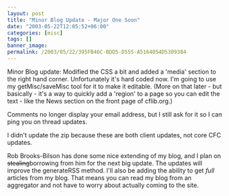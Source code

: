 ```yaml
---
layout: post
title: "Minor Blog Update - Major One Soon"
date: "2003-05-22T12:05:52+06:00"
categories: [misc]
tags: []
banner_image: 
permalink: /2003/05/22/395FB46C-BDD5-D555-A5164054D5309384
---
```


Minor Blog update:
Modified the CSS a bit and added a 'media' section to the right hand corner. Unfortunately it's hard coded now. I'm going to use my getMisc/saveMisc tool for it to make it editable. (More on that later - but basically - it's a way to quickly add a 'region' to a page so you can edit the text - like the News section on the front page of cflib.org.)

Comments no longer display your email address, but I still ask for it so I can ping you on thread updates.

I didn't update the zip because these are both client updates, not core CFC updates.

Rob Brooks-Bilson has done some nice extending of my blog, and I plan on <strike>stealing</strike>borrowing from him for the next big update. The updates will improve the generateRSS method. I'll also be adding the ability to get <i>full</i> articles from my blog. That means you can read my blog from an aggregator and not have to worry about actually coming to the site.